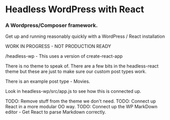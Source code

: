 # Headless WordPress with React
### A Wordpress/Composer framework.

Get up and running reasonably quickly with a WordPress / React installation

WORK IN PROGRESS - NOT PRODUCTION READY

/headless-wp - This uses a version of create-react-app

There is no theme to speak of. There are a few bits in the headless-react theme but these are just to make sure our custom post types work.

There is an example post type - Movies.

Look in headless-wp/src/app.js to see how this is connected up.

TODO: Remove stuff from the theme we don't need.
TODO: Connect up React in a more modular OO way.
TODO: Connect up the WP MarkDown editor - Get React to parse Markdown correctly.
